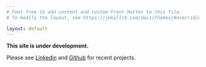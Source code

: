 ```yaml
---
# Feel free to add content and custom Front Matter to this file.
# To modify the layout, see https://jekyllrb.com/docs/themes/#overriding-theme-defaults

layout: default
---
```


**This site is under development.**

Please see [Linkedin](https://www.linkedin.com/in/hwr26/) and
[Github](https://github.com/henryrobbins) for recent projects.
